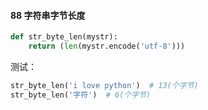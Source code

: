 #### 88 字符串字节长度

```python
def str_byte_len(mystr):
    return (len(mystr.encode('utf-8')))
```

测试：

```python
str_byte_len('i love python')  # 13(个字节)
str_byte_len('字符')  # 6(个字节)
```

